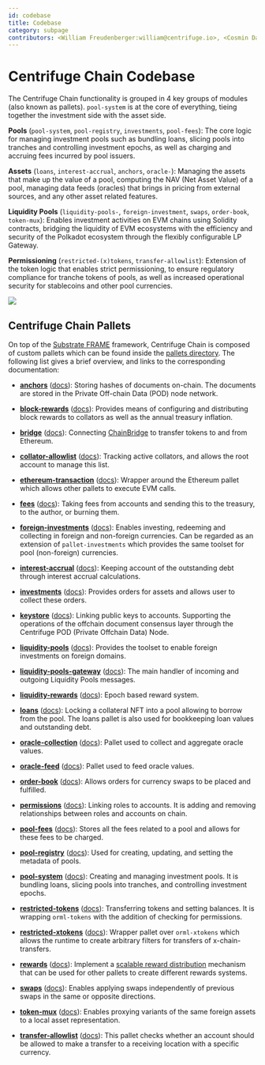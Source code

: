 ```yaml
---
id: codebase
title: Codebase
category: subpage
contributors: <William Freudenberger:william@centrifuge.io>, <Cosmin Damian:cosmin@centrifuge.io>
---
```


# Centrifuge Chain Codebase

The Centrifuge Chain functionality is grouped in 4 key groups of modules (also known as pallets). `pool-system` is at the core of everything, tieing together the investment side with the asset side.

**Pools** (`pool-system`, `pool-registry`, `investments`, `pool-fees`): The core logic for managing investment pools such as bundling loans, slicing pools into tranches and controlling investment epochs, as well as charging and accruing fees incurred by pool issuers.

**Assets** (`loans`, `interest-accrual`, `anchors`, `oracle-`): Managing the assets that make up the value of a pool, computing the NAV (Net Asset Value) of a pool, managing data feeds (oracles) that brings in pricing from external sources, and any other asset related features.

**Liquidity Pools** (`liquidity-pools-`, `foreign-investment`, `swaps`, `order-book`, `token-mux`): Enables investment activities on EVM chains using Solidity contracts, bridging the liquidity of EVM ecosystems with the efficiency and security of the Polkadot ecosystem through the flexibly configurable LP Gateway.

**Permissioning** (`restricted-(x)tokens`, `transfer-allowlist`): Extension of the token logic that enables strict permissioning, to ensure regulatory compliance for tranche tokens of pools, as well as increased operational security for stablecoins and other pool currencies.

![](./images/centrifuge-chain-pallets.png#width=120%;)

## Centrifuge Chain Pallets

On top of the [Substrate FRAME](https://docs.substrate.io/reference/frame-pallets/) framework, Centrifuge Chain is composed of custom pallets which can be found inside the [pallets directory](https://github.com/centrifuge/centrifuge-chain/tree/main/pallets). The following list gives a brief overview, and links to the corresponding documentation:

- [**anchors**](https://github.com/centrifuge/centrifuge-chain/tree/main/pallets/anchors) ([docs](https://reference.centrifuge.io/pallet_anchors/index.html)): Storing hashes of documents on-chain. The documents are stored in the Private Off-chain Data (POD) node network.

- [**block-rewards**](https://github.com/centrifuge/centrifuge-chain/tree/main/pallets/block-rewards) ([docs](https://reference.centrifuge.io/pallet_block_rewards/index.html)): Provides means of configuring and distributing block rewards to collators as well as the annual treasury inflation.

- [**bridge**](https://github.com/centrifuge/centrifuge-chain/tree/main/pallets/bridge) ([docs](https://reference.centrifuge.io/pallet_bridge/index.html)): Connecting [ChainBridge](https://github.com/centrifuge/chainbridge-substrate) to transfer tokens to and from Ethereum.

- [**collator-allowlist**](https://github.com/centrifuge/centrifuge-chain/tree/main/pallets/collator-allowlist) ([docs](https://reference.centrifuge.io/pallet_collator_allowlist/index.html)): Tracking active collators, and allows the root account to manage this list.

- [**ethereum-transaction**](https://github.com/centrifuge/centrifuge-chain/tree/main/pallets/ethereum-transaction) ([docs](https://reference.centrifuge.io/pallet_ethereum_transaction/index.html)): Wrapper around the Ethereum pallet which allows other pallets to execute EVM calls.

- [**fees**](https://github.com/centrifuge/centrifuge-chain/tree/main/pallets/fees) ([docs](https://reference.centrifuge.io/pallet_fees/index.html)): Taking fees from accounts and sending this to the treasury, to the author, or burning them.

- [**foreign-investments**](https://github.com/centrifuge/centrifuge-chain/tree/main/pallets/foreign-investments) ([docs](https://reference.centrifuge.io/pallet_foreign_investments/index.html)): Enables investing, redeeming and collecting in foreign and non-foreign currencies. Can be regarded as an extension of `pallet-investments` which provides the same toolset for pool (non-foreign) currencies.

- [**interest-accrual**](https://github.com/centrifuge/centrifuge-chain/tree/main/pallets/interest-accrual) ([docs](https://reference.centrifuge.io/pallet_interest_accrual/index.html)): Keeping account of the outstanding debt through interest accrual calculations.

- [**investments**](https://github.com/centrifuge/centrifuge-chain/tree/main/pallets/investments) ([docs](https://reference.centrifuge.io/pallet_investments/index.html)): Provides orders for assets and allows user to collect these orders.

- [**keystore**](https://github.com/centrifuge/centrifuge-chain/tree/main/pallets/keystore) ([docs](https://reference.centrifuge.io/pallet_keystore/index.html)): Linking public keys to accounts. Supporting the operations of the offchain document consensus layer through the Centrifuge POD (Private Offchain Data) Node.

- [**liquidity-pools**](https://github.com/centrifuge/centrifuge-chain/tree/main/pallets/liquidity-pools-gateway) ([docs](https://reference.centrifuge.io/pallet_liquidity_pools/index.html)): Provides the toolset to enable foreign investments on foreign domains.

- [**liquidity-pools-gateway**](https://github.com/centrifuge/centrifuge-chain/tree/main/pallets/liquidity-pools-gateway) ([docs](https://reference.centrifuge.io/pallet_liquidity_pools_gateway/index.html)): The main handler of incoming and outgoing Liquidity Pools messages.

- [**liquidity-rewards**](https://github.com/centrifuge/centrifuge-chain/tree/main/pallets/liquidity-rewards) ([docs](https://reference.centrifuge.io/pallet_liquidity_rewards/index.html)): Epoch based reward system.

- [**loans**](https://github.com/centrifuge/centrifuge-chain/tree/main/pallets/loans) ([docs](https://reference.centrifuge.io/pallet_loans/index.html)): Locking a collateral NFT into a pool allowing to borrow from the pool. The loans pallet is also used for bookkeeping loan values and outstanding debt.

- [**oracle-collection**](https://github.com/centrifuge/centrifuge-chain/tree/main/pallets/oracle-collection) ([docs](https://reference.centrifuge.io/pallet_oracle_collection/index.html)): Pallet used to collect and aggregate oracle values.

- [**oracle-feed**](https://github.com/centrifuge/centrifuge-chain/tree/main/pallets/oracle-feed) ([docs](https://reference.centrifuge.io/pallet_oracle_feed/index.html)): Pallet used to feed oracle values.

- [**order-book**](https://github.com/centrifuge/centrifuge-chain/tree/main/pallets/order-book) ([docs](https://reference.centrifuge.io/pallet_order_book/index.html)): Allows orders for currency swaps to be placed and fulfilled.

- [**permissions**](https://github.com/centrifuge/centrifuge-chain/tree/main/pallets/permissions) ([docs](https://reference.centrifuge.io/pallet_permissions/index.html)): Linking roles to accounts. It is adding and removing relationships between roles and accounts on chain.

- [**pool-fees**](https://github.com/centrifuge/centrifuge-chain/tree/main/pallets/pool-fees) ([docs](https://reference.centrifuge.io/pallet_pool_fees/index.html)): Stores all the fees related to a pool and allows for these fees to be charged.

- [**pool-registry**](https://github.com/centrifuge/centrifuge-chain/tree/main/pallets/pool-registry) ([docs](https://reference.centrifuge.io/pallet_pool_registry/index.html)): Used for creating, updating, and setting the metadata of pools.

- [**pool-system**](https://github.com/centrifuge/centrifuge-chain/tree/main/pallets/pool-system) ([docs](https://reference.centrifuge.io/pallet_pool_system/index.html)): Creating and managing investment pools. It is bundling loans, slicing pools into tranches, and controlling investment epochs.

- [**restricted-tokens**](https://github.com/centrifuge/centrifuge-chain/tree/main/pallets/restricted-tokens) ([docs](https://reference.centrifuge.io/pallet_restricted_tokens/index.html)): Transferring tokens and setting balances. It is wrapping `orml-tokens` with the addition of checking for permissions.

- [**restricted-xtokens**](https://github.com/centrifuge/centrifuge-chain/tree/main/pallets/restricted-xtokens) ([docs](https://reference.centrifuge.io/pallet_restricted_xtokens/index.html)): Wrapper pallet over `orml-xtokens` which allows the runtime to create arbitrary filters for transfers of x-chain-transfers.

- [**rewards**](https://github.com/centrifuge/centrifuge-chain/tree/main/pallets/rewards) ([docs](https://reference.centrifuge.io/pallet_rewards/index.html)): Implement a [scalable reward distribution](https://solmaz.io/2019/02/24/scalable-reward-changing/) mechanism that can be used for other pallets to create different rewards systems.

- [**swaps**](https://github.com/centrifuge/centrifuge-chain/tree/main/pallets/token-mux) ([docs](https://reference.centrifuge.io/pallet_token_mux/index.html)): Enables applying swaps independently of previous swaps in the same or opposite directions.

- [**token-mux**](https://github.com/centrifuge/centrifuge-chain/tree/main/pallets/token-mux) ([docs](https://reference.centrifuge.io/pallet_token_mux/index.html)): Enables proxying variants of the same foreign assets to a local asset representation.

- [**transfer-allowlist**](https://github.com/centrifuge/centrifuge-chain/tree/main/pallets/transfer-allowlist) ([docs](https://reference.centrifuge.io/pallet_transfer_allowlist/index.html)): This pallet checks whether an account should be allowed to make a transfer to a receiving location with a specific currency.
